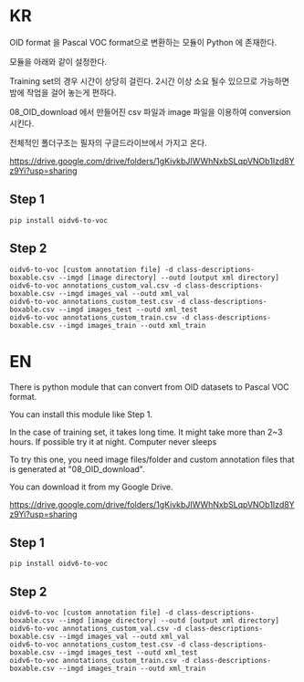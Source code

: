 # KR

OID format 을 Pascal VOC format으로 변환하는 모듈이 Python 에 존재한다.

모듈을 아래와 같이 설정한다.

Training set의 경우 시간이 상당히 걸린다. 2시간 이상 소요 될수 있으므로 가능하면 밤에 작업을 걸어 놓는게 편하다.

08_OID_download 에서 만들어진 csv 파일과 image 파일을 이용하여 conversion 시킨다.

전체적인 폴더구조는 필자의 구글드라이브에서 가지고 온다.

https://drive.google.com/drive/folders/1gKivkbJIWWhNxbSLqpVNOb1Izd8Yz9Yi?usp=sharing

## Step 1

    pip install oidv6-to-voc


## Step 2

    oidv6-to-voc [custom annotation file] -d class-descriptions-boxable.csv --imgd [image directory] --outd [output xml directory]
    oidv6-to-voc annotations_custom_val.csv -d class-descriptions-boxable.csv --imgd images_val --outd xml_val
    oidv6-to-voc annotations_custom_test.csv -d class-descriptions-boxable.csv --imgd images_test --outd xml_test
    oidv6-to-voc annotations_custom_train.csv -d class-descriptions-boxable.csv --imgd images_train --outd xml_train


# EN

There is python module that can convert from OID datasets to Pascal VOC format.

You can install this module like Step 1.

In the case of training set, it takes long time. It might take more than 2~3 hours. If possible try it at night. Computer never sleeps

To try this one, you need image files/folder and custom annotation files that is generated at "08_OID_download".

You can download it from my Google Drive.

https://drive.google.com/drive/folders/1gKivkbJIWWhNxbSLqpVNOb1Izd8Yz9Yi?usp=sharing

## Step 1

    pip install oidv6-to-voc


## Step 2

    oidv6-to-voc [custom annotation file] -d class-descriptions-boxable.csv --imgd [image directory] --outd [output xml directory]
    oidv6-to-voc annotations_custom_val.csv -d class-descriptions-boxable.csv --imgd images_val --outd xml_val
    oidv6-to-voc annotations_custom_test.csv -d class-descriptions-boxable.csv --imgd images_test --outd xml_test
    oidv6-to-voc annotations_custom_train.csv -d class-descriptions-boxable.csv --imgd images_train --outd xml_train

